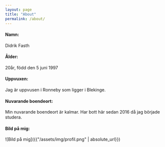 ```yaml
---
layout: page
title: "About"
permalink: /about/
---
```

 
<h4> Namn: </h4> Didrik Fasth
<h4>Ålder: </h4> 20år, född den 5 juni 1997
<h4>Uppvuxen: </h4> Jag är uppvusen i Ronneby som ligger i Blekinge.
<h4>Nuvarande boendeort: </h4> Min nuvarande boendeort är kalmar. Har bott här sedan 2016 då jag började studera.
<h4>Bild på mig: </h4>
![Bild på mig]({{"/assets/img/profil.png" | absolute_url}})
